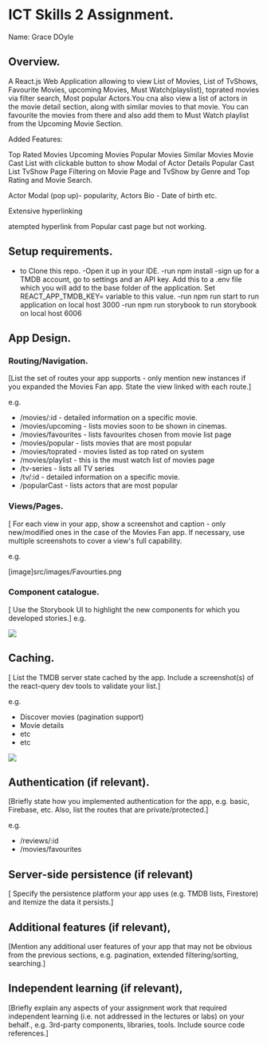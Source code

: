 # ICT Skills 2 Assignment.

Name: Grace DOyle

## Overview.

A React.js Web Application allowing to view List of Movies, List of TvShows, Favourite Movies, upcoming Movies, Must Watch(playslist), toprated movies via filter search, Most popular Actors.You cna also view a list of actors in the movie detail section, along with similar movies to that movie. You can favourite the movies from there and also add them to Must Watch playlist from the Upcoming Movie Section.

Added Features:

Top Rated Movies
Upcoming Movies
Popular Movies
Similar Movies
Movie Cast List with clickable button to show Modal of Actor Details
Popular Cast List
TvShow Page
Filtering on Movie Page and TvShow by Genre and Top Rating and Movie Search.

Actor Modal (pop up)- popularity, Actors Bio - Date of birth etc.

Extensive hyperlinking

atempted hyperlink from Popular cast page but not working.


## Setup requirements.

- to Clone this repo. -Open it up in your IDE. -run npm install -sign up for a TMDB account, go to settings and an API key. Add this to a .env file which you will add to the base folder of the application. Set REACT_APP_TMDB_KEY= variable to this value. -run npm run start to run application on local host 3000 -run npm run storybook to run storybook on local host 6006

## App Design.


### Routing/Navigation.

[List the set of routes your app supports - only mention new instances if you expanded the Movies Fan app. State the view linked with each route.] 

e.g.
+ /movies/:id - detailed information on a specific movie.
+ /movies/upcoming - lists movies soon to be shown in cinemas.
+ /movies/favourites - lists favourites chosen from movie list page
+ /movies/popular - lists movies that are most popular 
+ /movies/toprated - movies listed as top rated on system
+ /movies/playlist - this is the must watch list of movies page
+ /tv-series - lists all TV series
+ /tv/:id - detailed information on a specific movie.
+ /popularCast - lists actors that are most popular 


### Views/Pages.

[ For each view in your app, show a screenshot and caption - only new/modified ones in the case of the Movies Fan app. If necessary, use multiple screenshots to cover a view's full capability.

e.g.
>
[image]src/images/Favourties.png



### Component catalogue.

[ Use the Storybook UI to highlight the new components for which you developed stories.]
e.g.

![][stories]

## Caching.

[ List the TMDB server state cached by the app. Include a screenshot(s) of the react-query dev tools to validate your list.]

e.g.
+ Discover movies (pagination support)
+ Movie details
 + etc
+ etc

![][caching]

## Authentication (if relevant).

[Briefly state how you implemented authentication for the app, e.g. basic, Firebase, etc. Also, list the routes that are private/protected.]

e.g.
+ /reviews/:id
+ /movies/favourites

## Server-side persistence (if relevant)

[ Specify the persistence 
platform your app uses (e.g. TMDB lists, Firestore) and itemize the data it persists.]

## Additional features (if relevant),

[Mention any additional user features of your app that may not be obvious from the previous sections, e.g. pagination, extended filtering/sorting, searching.]

## Independent learning (if relevant),

[Briefly explain any aspects of your assignment work that required independent learning (i.e. not addressed in the lectures or labs) on your behalf., e.g. 3rd-party components, libraries, tools. Include source code references.]

[d1]: ./public/discover1.png
[d2]: ./public/discover2.png
[detail]: ./public/detail.png
[caching]: ./public/caching.png
[stories]: ./public/stories.png